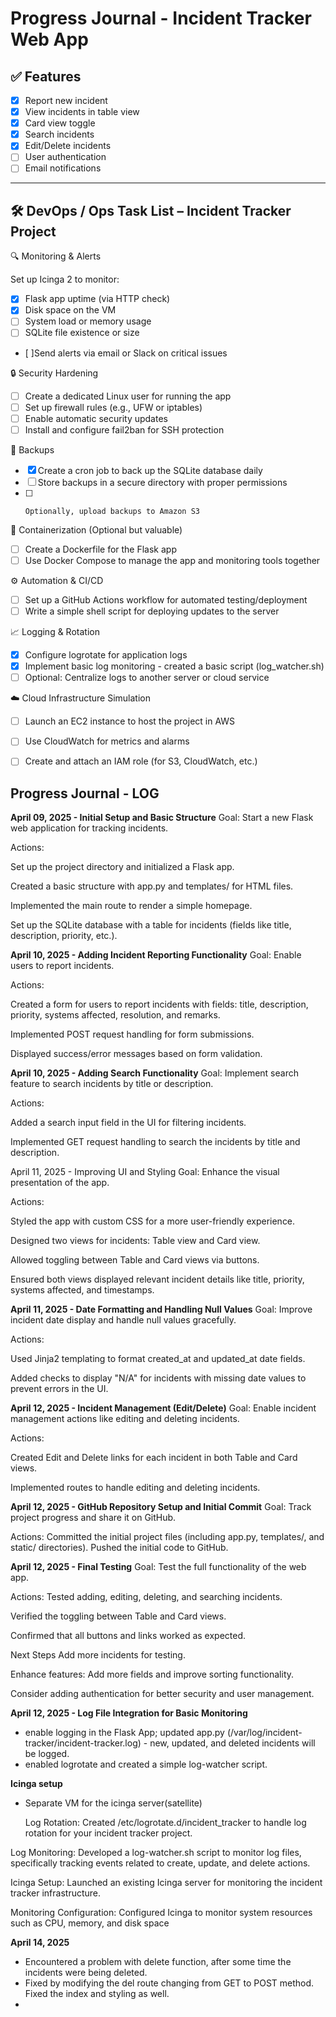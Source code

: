 # Progress Journal - Incident Tracker Web App

## ✅ Features

- [x] Report new incident
- [x] View incidents in table view
- [x] Card view toggle
- [x] Search incidents
- [x] Edit/Delete incidents
- [ ] User authentication
- [ ] Email notifications

---

## 🛠️ DevOps / Ops Task List – Incident Tracker Project
🔍 Monitoring & Alerts

Set up Icinga 2 to monitor:
- [x] Flask app uptime (via HTTP check)
- [x] Disk space on the VM
- [ ] System load or memory usage
- [ ] SQLite file existence or size

- [ ]Send alerts via email or Slack on critical issues

🔒 Security Hardening

- [ ] Create a dedicated Linux user for running the app
- [ ] Set up firewall rules (e.g., UFW or iptables)
- [ ] Enable automatic security updates
- [ ] Install and configure fail2ban for SSH protection

💾 Backups

- [x] Create a cron job to back up the SQLite database daily
- [ ] Store backups in a secure directory with proper permissions
- [ ]     Optionally, upload backups to Amazon S3

🐳 Containerization (Optional but valuable)

- [ ] Create a Dockerfile for the Flask app
- [ ] Use Docker Compose to manage the app and monitoring tools together

⚙️ Automation & CI/CD

- [ ] Set up a GitHub Actions workflow for automated testing/deployment
- [ ] Write a simple shell script for deploying updates to the server

📈 Logging & Rotation

- [x] Configure logrotate for application logs
- [x] Implement basic log monitoring - created a basic script (log_watcher.sh)
- [ ] Optional: Centralize logs to another server or cloud service

☁️ Cloud Infrastructure Simulation

- [ ] Launch an EC2 instance to host the project in AWS
- [ ] Use CloudWatch for metrics and alarms
- [ ] Create and attach an IAM role (for S3, CloudWatch, etc.)





## **Progress Journal - LOG**

**April 09, 2025 - Initial Setup and Basic Structure**
Goal: Start a new Flask web application for tracking incidents.

Actions:

Set up the project directory and initialized a Flask app.

Created a basic structure with app.py and templates/ for HTML files.

Implemented the main route to render a simple homepage.

Set up the SQLite database with a table for incidents (fields like title, description, priority, etc.).

**April 10, 2025 - Adding Incident Reporting Functionality**
Goal: Enable users to report incidents.

Actions:

Created a form for users to report incidents with fields: title, description, priority, systems affected, resolution, and remarks.

Implemented POST request handling for form submissions.

Displayed success/error messages based on form validation.

**April 10, 2025 - Adding Search Functionality**
Goal: Implement search feature to search incidents by title or description.

Actions:

Added a search input field in the UI for filtering incidents.

Implemented GET request handling to search the incidents by title and description.

April 11, 2025 - Improving UI and Styling
Goal: Enhance the visual presentation of the app.

Actions:

Styled the app with custom CSS for a more user-friendly experience.

Designed two views for incidents: Table view and Card view.

Allowed toggling between Table and Card views via buttons.

Ensured both views displayed relevant incident details like title, priority, systems affected, and timestamps.

**April 11, 2025 - Date Formatting and Handling Null Values**
Goal: Improve incident date display and handle null values gracefully.

Actions:

Used Jinja2 templating to format created_at and updated_at date fields.

Added checks to display "N/A" for incidents with missing date values to prevent errors in the UI.

**April 12, 2025 - Incident Management (Edit/Delete)**
Goal: Enable incident management actions like editing and deleting incidents.

Actions:

Created Edit and Delete links for each incident in both Table and Card views.

Implemented routes to handle editing and deleting incidents.

**April 12, 2025 - GitHub Repository Setup and Initial Commit**
Goal: Track project progress and share it on GitHub.

Actions:
Committed the initial project files (including app.py, templates/, and static/ directories).
Pushed the initial code to GitHub.

**April 12, 2025 - Final Testing**
Goal: Test the full functionality of the web app.

Actions:
Tested adding, editing, deleting, and searching incidents.

Verified the toggling between Table and Card views.

Confirmed that all buttons and links worked as expected.

Next Steps
Add more incidents for testing.

Enhance features: Add more fields and improve sorting functionality.

Consider adding authentication for better security and user management.


**April 12, 2025 - Log File Integration for Basic Monitoring**
- enable logging in the Flask App; updated app.py (/var/log/incident-tracker/incident-tracker.log) - new, updated, and deleted incidents will be logged.
- enabled logrotate and created a simple log-watcher script.

**Icinga setup**
- Separate VM for the icinga server(satellite)

  Log Rotation: Created /etc/logrotate.d/incident_tracker to handle log rotation for your incident tracker project.

Log Monitoring: Developed a log-watcher.sh script to monitor log files, specifically tracking events related to create, update, and delete actions.

Icinga Setup: Launched an existing Icinga server for monitoring the incident tracker infrastructure.

Monitoring Configuration: Configured Icinga to monitor system resources such as CPU, memory, and disk space

**April 14, 2025**
- Encountered a problem with delete function, after some time the incidents were being deleted.
- Fixed by modifying the del route changing from GET to POST method. Fixed the index and styling as well.
- 
